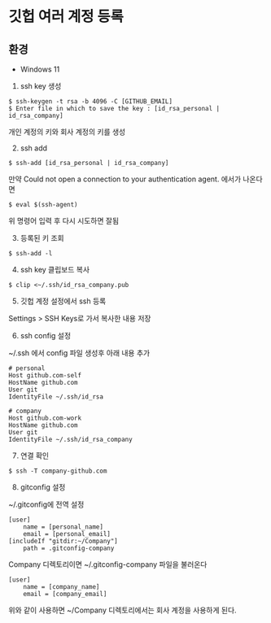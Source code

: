 # 깃헙 여러 계정 등록

## 환경
- Windows 11

1. ssh key 생성

```
$ ssh-keygen -t rsa -b 4096 -C [GITHUB_EMAIL]
$ Enter file in which to save the key : [id_rsa_personal | id_rsa_company]
```

개인 계정의 키와 회사 계정의 키를 생성

2. ssh add

```
$ ssh-add [id_rsa_personal | id_rsa_company]
```

만약 Could not open a connection to your authentication agent. 에서가 나온다면

```
$ eval $(ssh-agent)
```

위 명령어 입력 후 다시 시도하면 잘됨

3. 등록된 키 조회

```
$ ssh-add -l
```

4. ssh key 클립보드 복사

```
$ clip <~/.ssh/id_rsa_company.pub
```

5. 깃헙 계정 설정에서 ssh 등록

Settings > SSH Keys로 가서 복사한 내용 저장

6. ssh config 설정

~/.ssh 에서 config 파일 생성후 아래 내용 추가

```
# personal
Host github.com-self
HostName github.com
User git
IdentityFile ~/.ssh/id_rsa

# company
Host github.com-work
HostName github.com
User git
IdentityFile ~/.ssh/id_rsa_company
```


7. 연결 확인

```
$ ssh -T company-github.com
```


8. gitconfig 설정

~/.gitconfig에 전역 설정

```
[user]
    name = [personal_name]
    email = [personal_email]
[includeIf "gitdir:~/Company"]
    path = .gitconfig-company
```

Company 디렉토리이면 ~/.gitconfig-company 파일을 불러온다
```
[user]
    name = [company_name]
    email = [company_email]
```

위와 같이 사용하면 ~/Company 디렉토리에서는 회사 계정을 사용하게 된다.